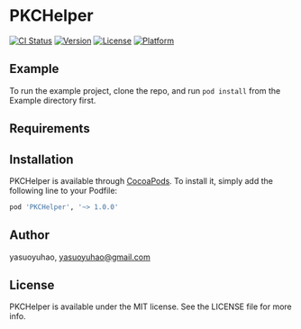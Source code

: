 # PKCHelper

[![CI Status](https://img.shields.io/travis/yasuoyuhao/PKCHelper.svg?style=flat)](https://travis-ci.org/yasuoyuhao/PKCHelper)
[![Version](https://img.shields.io/cocoapods/v/PKCHelper.svg?style=flat)](https://cocoapods.org/pods/PKCHelper)
[![License](https://img.shields.io/cocoapods/l/PKCHelper.svg?style=flat)](https://cocoapods.org/pods/PKCHelper)
[![Platform](https://img.shields.io/cocoapods/p/PKCHelper.svg?style=flat)](https://cocoapods.org/pods/PKCHelper)

## Example

To run the example project, clone the repo, and run `pod install` from the Example directory first.

## Requirements

## Installation

PKCHelper is available through [CocoaPods](https://cocoapods.org). To install
it, simply add the following line to your Podfile:

```ruby
pod 'PKCHelper', '~> 1.0.0'
```

## Author

yasuoyuhao, yasuoyuhao@gmail.com

## License

PKCHelper is available under the MIT license. See the LICENSE file for more info.
